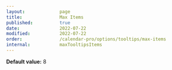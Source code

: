 ```yaml
---
layout:             page
title:              Max Items
published:          true
date:               2022-07-22
modified:           2022-07-22
order:              /calendar-pro/options/tooltips/max-items
internal:           maxTooltipsItems
---
```

**Default value:** 8